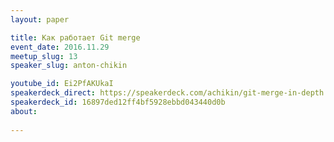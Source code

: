 ```yaml
---
layout: paper

title: Как работает Git merge	
event_date: 2016.11.29
meetup_slug: 13
speaker_slug: anton-chikin

youtube_id: Ei2PfAKUkaI
speakerdeck_direct: https://speakerdeck.com/achikin/git-merge-in-depth	
speakerdeck_id: 16897ded12ff4bf5928ebbd043440d0b
about: 
  
---
```

